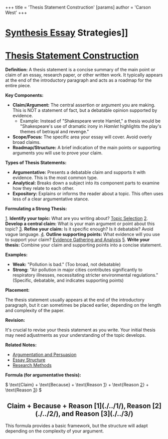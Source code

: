 +++
 title = 'Thesis Statement Construction'
[params]
	author = 'Carson West'
+++
# [Synthesis Essay](./../synthesis-essay/) Strategies]]
# [Thesis Statement Construction](./../thesis-statement-construction/)

**Definition:** A thesis statement is a concise summary of the main point or claim of an essay, research paper, or other written work.  It typically appears at the end of the introductory paragraph and acts as a roadmap for the entire piece.

**Key Components:**

* **Claim/Argument:**  The central assertion or argument you are making.  This is NOT a statement of fact, but a debatable opinion supported by evidence.
    * Example:  Instead of "Shakespeare wrote Hamlet,"  a thesis would be "Shakespeare's use of dramatic irony in *Hamlet* highlights the play's themes of betrayal and revenge."
* **Scope/Focus:** The specific area your essay will cover.  Avoid overly broad claims.
* **Roadmap/Structure:**  A brief indication of the main points or supporting arguments you will use to prove your claim.

**Types of Thesis Statements:**

* **Argumentative:** Presents a debatable claim and supports it with evidence.  This is the most common type.
* **Analytical:** Breaks down a subject into its component parts to examine how they relate to each other.
* **Expository:** Explains or informs the reader about a topic.  This often uses less of a clear argumentative stance.


**Formulating a Strong Thesis:**

[1](./../1/). **Identify your topic:** What are you writing about? [Topic Selection](./../topic-selection/)
[2](./../2/). **Develop a central claim:** What is your main argument or point about this topic?
[3](./../3/). **Refine your claim:** Is it specific enough? Is it debatable?  Avoid vague language.
[4](./../4/). **Outline supporting points:** What evidence will you use to support your claim?  [Evidence Gathering and Analysis](./../evidence-gathering-and-analysis/)
[5](./../5/). **Write your thesis:** Combine your claim and supporting points into a concise statement.


**Examples:**

* **Weak:**  "Pollution is bad." (Too broad, not debatable)
* **Strong:** "Air pollution in major cities contributes significantly to respiratory illnesses, necessitating stricter environmental regulations." (Specific, debatable, and indicates supporting points)


**Placement:**

The thesis statement usually appears at the end of the introductory paragraph, but it can sometimes be placed earlier, depending on the length and complexity of the paper.


**Revision:**

It's crucial to revise your thesis statement as you write.  Your initial thesis may need adjustments as your understanding of the topic develops.


**Related Notes:**

* [Argumentation and Persuasion](./../argumentation-and-persuasion/)
* [Essay Structure](./../essay-structure/)
* [Research Methods](./../research-methods/)


**Formula (for argumentative thesis):**

 $  \text{Claim} + \text{Because} + \text{Reason [1](./../1/)} + \text{Reason [2](./../2/)} + \text{Reason [3](./../3/)}  $ 

##  $$  \text{Claim} + \text{Because} + \text{Reason [1](./../1/)}, \text{Reason [2](./../2/)}, \text{and Reason [3](./../3/)}  $$  

This formula provides a basic framework, but the structure will adapt depending on the complexity of your argument.
